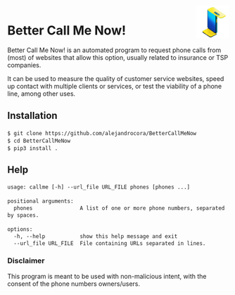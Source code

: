 <img src="BCMN.png" width="75px" height="75px" align="right">

# Better Call Me Now!

Better Call Me Now! is an automated program to request phone calls from (most) of websites that allow this option, usually related to insurance or TSP companies.

It can be used to measure the quality of customer service websites, speed up contact with multiple clients or services, or test the viability of a phone line, among other uses.

## Installation

`$ git clone https://github.com/alejandrocora/BetterCallMeNow`  
`$ cd BetterCallMeNow`  
`$ pip3 install .`

## Help

```
usage: callme [-h] --url_file URL_FILE phones [phones ...]

positional arguments:
  phones               A list of one or more phone numbers, separated by spaces.

options:
  -h, --help           show this help message and exit
  --url_file URL_FILE  File containing URLs separated in lines.
```

### Disclaimer

This program is meant to be used with non-malicious intent, with the consent of the phone numbers owners/users.
